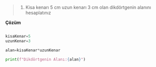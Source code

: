 > 1. Kisa kenarı 5 cm uzun kenarı 3 cm olan dikdörtgenin alanını hesaplatınız

**Çözüm**
```python

kisaKenar=5
uzunKenar=3

alan=kisaKenar*uzunKenar

print(f"Dikdörtgenin Alanı:{alan}")

```
